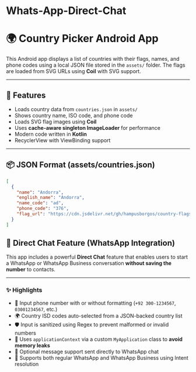 # Whats-App-Direct-Chat

# 🌍 Country Picker Android App

This Android app displays a list of countries with their flags, names, and phone codes using a local JSON file stored in the `assets/` folder. The flags are loaded from SVG URLs using **Coil** with SVG support.

---

## 🚀 Features

- Loads country data from `countries.json` in `assets/`
- Shows country name, ISO code, and phone code
- Loads SVG flag images using **Coil**
- Uses **cache-aware singleton ImageLoader** for performance
- Modern code written in **Kotlin**
- RecyclerView with ViewBinding support

---

## 📦 JSON Format (assets/countries.json)

```json
[
  {
    "name": "Andorra",
    "english_name": "Andorra",
    "name_code": "ad",
    "phone_code": "376",
    "flag_url": "https://cdn.jsdelivr.net/gh/hampusborgos/country-flags@main/svg/ad.svg"
  }
]
```
## 💬 Direct Chat Feature (WhatsApp Integration)

This app includes a powerful **Direct Chat** feature that enables users to start a WhatsApp or WhatsApp Business conversation **without saving the number** to contacts.

---

### ✨ Highlights

- 📲 Input phone number with or without formatting (`+92 300-1234567`, `03001234567`, etc.)
- 🌍 Country ISD codes auto-selected from a JSON-backed country list
- 🛡️ Input is sanitized using Regex to prevent malformed or invalid numbers
- 🧠 Uses `applicationContext` via a custom `MyApplication` class to **avoid memory leaks**
- 💬 Optional message support sent directly to WhatsApp chat
- 🔀 Supports both regular WhatsApp and WhatsApp Business using Intent resolution
